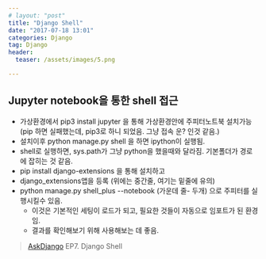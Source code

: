 ```yaml
---
# layout: "post"
title: "Django Shell"
date: "2017-07-18 13:01"
categories: Django
tag: Django
header:
  teaser: /assets/images/5.png

---
```

## Jupyter notebook을 통한 shell 접근

- 가상환경에서 pip3 install jupyter 을 통해 가상환경안에 주피터노트북 설치가능 (pip 하면 실패했는데, pip3로 하니 되었음. 그냥 접속 운? 인것 같음.)
- 설치이후 python manage.py shell 을 하면 ipython이 실행됨.
- shell로 실행하면, sys.path가 그냥 python을 했을때와 달라짐. 기본폴더가 경로에 잡히는 것 같음.
- pip install django-extensions 을 통해 설치하고
- django_extensions앱을 등록 (위에는 중간줄, 여기는 밑줄에 유의)
- python manage.py shell_plus --notebook (가운데 줄- 두개)
으로 주피터를 실행시킬수 있음.
  - 이것은 기본적인 세팅이 로드가 되고, 필요한 것들이 자동으로 임포트가 된 환경임.
  - 결과를 확인해보기 위해 사용해보는 데 좋음.

> [AskDjango](https://nomade.kr) EP7. Django Shell
